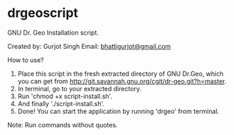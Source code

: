 drgeoscript
===========

GNU Dr. Geo Installation script.


Created by: Gurjot Singh
Email: bhattigurjot@gmail.com


How to use?
1. Place this script in the fresh extracted directory of GNU Dr.Geo, which you can get from http://git.savannah.gnu.org/cgit/dr-geo.git?h=master.
2. In terminal, go to your extracted directory.
3. Run 'chmod +x script-install.sh'.
4. And finally './script-install.sh'.
5. Done! You can start the application by running 'drgeo' from terminal.

Note: Run commands without quotes.
